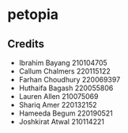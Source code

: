 # petopia

## Credits
- Ibrahim Bayang 210104705
- Callum Chalmers 220115122
- Farhan Choudhury 220069397
- Huthaifa Bagash 220055806
- Lauren Allen 210075069
- Shariq Amer 220132152
- Hameeda Begum 220190521
- Joshkirat Atwal 210114221